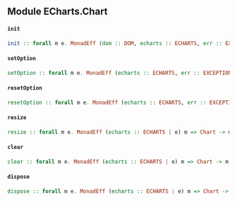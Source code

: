 ## Module ECharts.Chart

#### `init`

``` purescript
init :: forall m e. MonadEff (dom :: DOM, echarts :: ECHARTS, err :: EXCEPTION | e) m => HTMLElement -> m Chart
```

#### `setOption`

``` purescript
setOption :: forall m e. MonadEff (echarts :: ECHARTS, err :: EXCEPTION | e) m => DSL OptionI -> Chart -> m Unit
```

#### `resetOption`

``` purescript
resetOption :: forall m e. MonadEff (echarts :: ECHARTS, err :: EXCEPTION | e) m => DSL OptionI -> Chart -> m Unit
```

#### `resize`

``` purescript
resize :: forall m e. MonadEff (echarts :: ECHARTS | e) m => Chart -> m Unit
```

#### `clear`

``` purescript
clear :: forall m e. MonadEff (echarts :: ECHARTS | e) m => Chart -> m Unit
```

#### `dispose`

``` purescript
dispose :: forall m e. MonadEff (echarts :: ECHARTS | e) m => Chart -> m Unit
```


